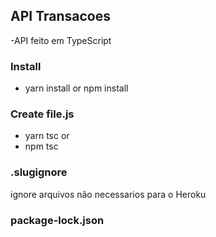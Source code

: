 ## API Transacoes

-API feito em TypeScript

### Install
- yarn install or npm install

### Create file.js
- yarn tsc 
or
- npm tsc 

### .slugignore
ignore arquivos não necessarios para o Heroku 

### package-lock.json